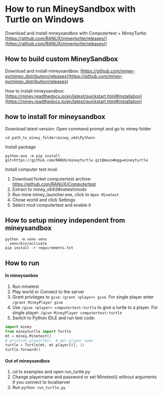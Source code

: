 
# How to run MineySandbox with Turtle on Windows
Download and install mineysandbox with Computertest + MineyTurtle: 
[https://github.com/RANUX/mineyturtle/releases/](https://github.com/RANUX/mineyturtle/releases/)

## How to build custom MineySandbox

Download and install mineysandbox:
[https://github.com/miney-py/miney_distribution/releases](https://github.com/miney-py/miney_distribution/releases)

How to install mineysandbox:
[https://miney.readthedocs.io/en/latest/quickstart.html#installation](https://miney.readthedocs.io/en/latest/quickstart.html#installation)

## how to install for mineysandbox
Download latest version: 
Open command prompt and go to miney folder
```
cd path_to_miney_folder\miney_x64\Python>
```
Install package
```
python.exe -m pip install git+https://github.com/RANUX/mineyturtle.git@main#egg=mineyturtle
```
Install computer test mod:
1. Download forket computertest archive: https://github.com/RANUX/Computertest
2. Extract to miney_x64\Minetest\mods
3. Run mine miney_launcher.exe, click to `Open Minetest`
4. Chose world and click Settings
5. Select mod computertest and enable it

## How to setup miney independent from mineysandbox
```
python -m venv venv
. venv/bin/activate
pip install -r requirements.txt
```
## How to run
#### In mineysanbox
1. Run minetest
2. Play world or Connect to the server
3. Grant privileges to `give`: `/grant <player> give`. For single player <player> enter `/grant MineyPlayer give`
4. Use `/give <player> computertest:turtle` to give a turtle to a player. For single player: `/give MineyPlayer computertest:turtle`
5. Switch to Python IDLE and run test code:
 ```python
import miney
from mineyturtle import Turtle
mt = miney.Minetest()
# print(mt.player[0])  # get player name
turtle = Turtle(mt, mt.player[0], 1)
turtle.forward()
```
  
####  Out of mineysandbox
1. cd to examples and open run_turtle.py
2. Change playername and password or set Minetest() without arguments if you connect to localserver
3. Run `python run_turtle.py`
